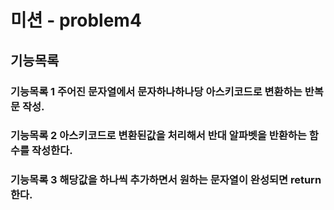 # 미션 - problem4

## 기능목록

### 기능목록 1 주어진 문자열에서 문자하나하나당 아스키코드로 변환하는 반복문 작성.

### 기능목록 2 아스키코드로 변환된값을 처리해서 반대 알파벳을 반환하는 함수를 작성한다.

### 기능목록 3 해당값을 하나씩 추가하면서 원하는 문자열이 완성되면 return 한다.